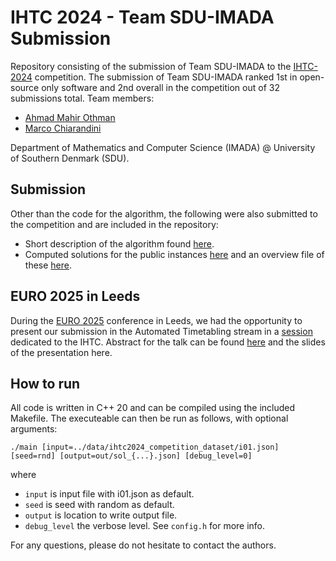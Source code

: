 
# IHTC 2024 - Team SDU-IMADA Submission

Repository consisting of the submission of Team SDU-IMADA to the [IHTC-2024](https://ihtc2024.github.io/ "IHTC-2024") competition. The submission of Team SDU-IMADA ranked 1st in open-source only software and 2nd overall in the competition out of 32 submissions total. Team members:
- [Ahmad Mahir Othman](https://github.com/Arthod "Ahmad Mahir Othman")
- [Marco Chiarandini](https://github.com/belzebuu "Marco Chiarandini")

Department of Mathematics and Computer Science (IMADA) @ University of Southern Denmark (SDU).

## Submission
Other than the code for the algorithm, the following were also submitted to the competition and are included in the repository:
- Short description of the algorithm found [here](https://github.com/Arthod/ihtc2024-imada-submission/blob/main/report.pdf "here").
- Computed solutions for the public instances [here](https://github.com/Arthod/ihtc2024-imada-submission/tree/main/solutions "here") and an overview file of these [here](https://github.com/Arthod/ihtc2024-imada-submission/blob/main/solutions/score.csv "here").

## EURO 2025 in Leeds
During the [EURO 2025](https://euro2025leeds.uk/ "EURO 2025") conference in Leeds, we had the opportunity to present our submission in the Automated Timetabling stream in a [session](https://www.euro-online.org/conf/euro34/edit_session_cluster?sessid=515 "session") dedicated to the IHTC. Abstract for the talk can be found [here](https://www.euro-online.org/conf/euro34/treat_abstract?frompage=search&paperid=2774 "here") and the slides of the presentation here.

## How to run

All code is written in C++ 20 and can be compiled using the included Makefile. The executeable can then be run as follows, with optional arguments:
```
./main [input=../data/ihtc2024_competition_dataset/i01.json] [seed=rnd] [output=out/sol_{...}.json] [debug_level=0]
```
where
- `input` is input file with i01.json as default. 
- `seed` is seed with random as default.
- `output` is location to write output file.
- `debug_level` the verbose level. See `config.h` for more info.

For any questions, please do not hesitate to contact the authors.